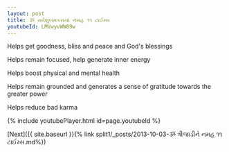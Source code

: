 ```yaml
---
layout: post
title: ૐ સર્વશુબમકરાયાં નમહ ૧૧ ટાઈમ્સ
youtubeId: LMVwyvWW89w
---
```

 
 
Helps get goodness, bliss and peace and God's blessings
 
Helps remain focused, help generate inner energy 
 
Helps boost physical and mental health 
 
Helps remain grounded and generates a sense of gratitude towards the greater power 
 
Helps reduce bad karma
 
 
 
 


{% include youtubePlayer.html id=page.youtubeId %}
 
[Next]({{ site.baseurl }}{% link  split1/_posts/2013-10-03-ૐ ત્રીજાડીને નમહ ૧૧ ટાઈમ્સ.md%})
 
